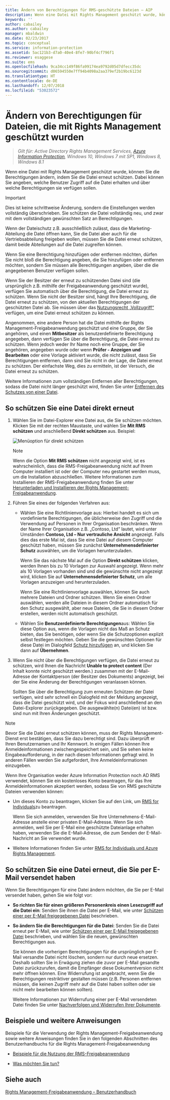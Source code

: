 ```yaml
---
title: Ändern von Berechtigungen für RMS-geschützte Dateien – AIP
description: Wenn eine Datei mit Rights Management geschützt wurde, können Sie die Berechtigungen ändern, indem Sie die Datei erneut schützen. Dabei können Sie angeben, welche Benutzer Zugriff auf die Datei erhalten und über welche Berechtigungen sie verfügen sollen.
keywords: ''
author: cabailey
ms.author: cabailey
manager: mbaldwin
ms.date: 02/23/2017
ms.topic: conceptual
ms.service: information-protection
ms.assetid: 5ac121b3-d7a0-40e4-8fe7-90bf4cf796f1
ms.reviewer: esaggese
ms.suite: ems
ms.openlocfilehash: 9ca34cc149f86fa99174ea9792d05d7dfecc35dc
ms.sourcegitcommit: d06594550e7ff94b4098a2aa379ef2b19bc6123d
ms.translationtype: HT
ms.contentlocale: de-DE
ms.lasthandoff: 12/07/2018
ms.locfileid: "53023572"
---
```

# <a name="change-permissions-on-files-that-have-been-protected-by-rights-management"></a>Ändern von Berechtigungen für Dateien, die mit Rights Management geschützt wurden

>*Gilt für: Active Directory Rights Management Services, [Azure Information Protection](https://azure.microsoft.com/pricing/details/information-protection), Windows 10, Windows 7 mit SP1, Windows 8, Windows 8.1*

Wenn eine Datei mit Rights Management geschützt wurde, können Sie die Berechtigungen ändern, indem Sie die Datei erneut schützen. Dabei können Sie angeben, welche Benutzer Zugriff auf die Datei erhalten und über welche Berechtigungen sie verfügen sollen.

> [!IMPORTANT]
> Dies ist keine schrittweise Änderung, sondern die Einstellungen werden vollständig überschrieben. Sie schützen die Datei vollständig neu, und zwar mit dem vollständigen gewünschten Satz an Berechtigungen.
> 
>  Wenn der Dateischutz z.B. ausschließlich zulässt, dass die Marketing-Abteilung die Datei öffnen kann, Sie die Datei aber auch für die Vertriebsabteilung freigeben wollen, müssen Sie die Datei erneut schützen, damit beide Abteilungen auf die Datei zugreifen können.
>
> Wenn Sie eine Berechtigung hinzufügen oder entfernen möchten, dürfen Sie nicht bloß die Berechtigung angeben, die Sie hinzufügen oder entfernen möchten, sondern Sie müssen alle Berechtigungen angeben, über die die angegebenen Benutzer verfügen sollen.

Wenn Sie der Besitzer der erneut zu schützenden Datei sind (die ursprünglich z.B. mithilfe der Freigabeanwendung geschützt wurde), verfügen Sie automatisch über die Berechtigung, die Datei erneut zu schützen. Wenn Sie nicht der Besitzer sind, hängt Ihre Berechtigung, die Datei erneut zu schützen, von den aktuellen Berechtigungen der geschützten Datei ab. Sie müssen über das [Nutzungsrecht „Vollzugriff“](../configure-usage-rights.md#usage-rights-and-descriptions) verfügen, um eine Datei erneut schützen zu können.

Angenommen, eine andere Person hat die Datei mithilfe der Rights Management-Freigabeanwendung geschützt und eine Gruppe, der Sie angehören, und einen **Mitbesitzer** als benutzerdefinierte Berechtigung angegeben, dann verfügen Sie über die Berechtigung, die Datei erneut zu schützen. Wenn jedoch weder Ihr Name noch eine Gruppe, der Sie angehören, angegeben wurde oder wenn **Prüfer - Anzeigen und Bearbeiten** oder eine Vorlage aktiviert wurde, die nicht zulässt, dass Sie Berechtigungen entfernen, dann sind Sie nicht in der Lage, die Datei erneut zu schützen. Der einfachste Weg, dies zu ermitteln, ist der Versuch, die Datei erneut zu schützen.

Weitere Informationen zum vollständigen Entfernen aller Berechtigungen, sodass die Datei nicht länger geschützt wird, finden Sie unter [Entfernen des Schutzes von einer Datei](sharing-app-remove-protection.md).

## <a name="to-re-protect-a-file-in-place"></a>So schützen Sie eine Datei direkt erneut

1.  Wählen Sie im Datei-Explorer eine Datei aus, die Sie schützen möchten. Klicken Sie mit der rechten Maustaste, und wählen Sie **Mit RMS schützen** und anschließend **Direkt schützen** aus. Beispiel:

    ![Menüoption für direkt schützen](../media/ADRMS_MSRMSApp_SP_CompanyDefined.png)

    > [!NOTE]
    > Wenn die Option **Mit RMS schützen** nicht angezeigt wird, ist es wahrscheinlich, dass die RMS-Freigabeanwendung nicht auf Ihrem Computer installiert ist oder der Computer neu gestartet werden muss, um die Installation abzuschließen. Weitere Informationen zum Installieren der RMS-Freigabeanwendung finden Sie unter [Herunterladen und Installieren der Rights Management-Freigabeanwendung](install-sharing-app.md).

2.  Führen Sie eines der folgenden Verfahren aus:

    -   Wählen Sie eine Richtlinienvorlage aus: Hierbei handelt es sich um vordefinierte Berechtigungen, die üblicherweise den Zugriff und die Verwendung auf Personen in Ihrer Organisation beschränken. Wenn der Name Ihrer Organisation z.B. „Contoso, Ltd“ lautet, wird unter Umständen **Contoso, Ltd – Nur vertrauliche Ansicht** angezeigt. Falls dies das erste Mal ist, dass Sie eine Datei auf diesem Computer geschützt haben, müssen Sie zunächst **Unternehmensdefinierter Schutz** auswählen, um die Vorlagen herunterzuladen.

        Wenn Sie das nächste Mal auf die Option **Direkt schützen** klicken, werden Ihnen bis zu 10 Vorlagen zur Auswahl angezeigt. Wenn mehr als 10 Vorlagen vorhanden sind und die gewünschte nicht angezeigt wird, klicken Sie auf **Unternehmensdefinierter Schutz**, um alle Vorlagen anzuzeigen und herunterzuladen.

        Wenn Sie eine Richtlinienvorlage auswählen, können Sie auch mehrere Dateien und Ordner schützen. Wenn Sie einen Ordner auswählen, werden alle Dateien in diesem Ordner automatisch für den Schutz ausgewählt, aber neue Dateien, die Sie in diesem Ordner erstellen, werden nicht automatisch geschützt.

    -   Wählen Sie **Benutzerdefinierte Berechtigungen**aus: Wählen Sie diese Option aus, wenn die Vorlagen nicht das Maß an Schutz bieten, das Sie benötigen, oder wenn Sie die Schutzoptionen explizit selbst festlegen möchten. Geben Sie die gewünschten Optionen für diese Datei im Dialogfeld [Schutz hinzufügen](sharing-app-dialog-box.md) an, und klicken Sie dann auf **Übernehmen**.

3. Wenn Sie nicht über die Berechtigungen verfügen, die Datei erneut zu schützen, wird Ihnen die Nachricht **Unable to protect content** (Der Inhalt konnte nicht geschützt werden.) zusammen mit der E-Mail-Adresse der Kontaktperson (der Besitzer des Dokuments) angezeigt, bei der Sie eine Änderung der Berechtigungen veranlassen können.

    Sollten Sie über die Berechtigung zum erneuten Schützen der Datei verfügen, wird sehr schnell ein Dialogfeld mit der Meldung angezeigt, dass die Datei geschützt wird, und der Fokus wird anschließend an den Datei-Explorer zurückgegeben. Die ausgewählte(n) Datei(en) ist bzw. sind nun mit Ihren Änderungen geschützt. 

> [!NOTE]
> Bevor Sie die Datei erneut schützen können, muss der Rights Management-Dienst erst bestätigen, dass Sie dazu berechtigt sind. Dazu überprüft er Ihren Benutzernamen und Ihr Kennwort. In einigen Fällen können Ihre Anmeldeinformationen zwischengespeichert sein, und Sie sehen keine Eingabeaufforderung, in der nach diesen Informationen gefragt wird. In anderen Fällen werden Sie aufgefordert, Ihre Anmeldeinformationen einzugeben.
>
> Wenn Ihre Organisation weder Azure Information Protection noch AD RMS verwendet, können Sie ein kostenloses Konto beantragen, für das Ihre Anmeldeinformationen akzeptiert werden, sodass Sie von RMS geschützte Dateien verwenden können:
>
> -   Um dieses Konto zu beantragen, klicken Sie auf den Link, um [RMS for Individuals](https://go.microsoft.com/fwlink/?LinkId=309469)zu beantragen.
>
>     Wenn Sie sich anmelden, verwenden Sie Ihre Unternehmens-E-Mail-Adresse anstelle einer privaten E-Mail-Adresse. Wenn Sie sich anmelden, weil Sie per E-Mail eine geschützte Dateianlage erhalten haben, verwenden Sie die E-Mail-Adresse, die zum Senden der E-Mail-Nachricht an Sie verwendet wurde.
> -   Weitere Informationen finden Sie unter [RMS for Individuals und Azure Rights Management](../rms-for-individuals.md).

## <a name="to-re-protect-a-file-that-you-have-emailed"></a>So schützen Sie eine Datei erneut, die Sie per E-Mail versendet haben

Wenn Sie Berechtigungen für eine Datei ändern möchten, die Sie per E-Mail versendet haben, gehen Sie wie folgt vor:

- **So richten Sie für einen größeren Personenkreis einen Lesezugriff auf die Datei ein**: Senden Sie ihnen die Datei per E-Mail, wie unter [Schützen einer per E-Mail freigegebenen Datei](sharing-app-protect-by-email.md) beschrieben.

- **So ändern Sie die Berechtigungen für die Datei**: Senden Sie die Datei erneut per E-Mail, wie unter [Schützen einer per E-Mail freigegebenen Datei](sharing-app-protect-by-email.md) beschrieben, und wählen Sie die neuen, gewünschten Berechtigungen aus. 

    Sie können die vorherigen Berechtigungen für die ursprünglich per E-Mail versandte Datei nicht löschen, sondern nur durch neue ersetzen. Deshalb sollten Sie in Erwägung ziehen die zuvor per E-Mail gesandte Datei zurückzurufen, damit die Empfänger diese Dokumentversion nicht mehr öffnen können. Eine Widerrufung ist angebracht, wenn Sie die Berechtigungen restriktiver gestalten müssen (z.B. Personen entfernen müssen, die keinen Zugriff mehr auf die Datei haben sollten oder sie nicht mehr bearbeiten können sollten).

    Weitere Informationen zur Widerrufung einer per E-Mail versendeten Datei finden Sie unter [Nachverfolgen und Widerrufen Ihrer Dokumente](sharing-app-track-revoke.md).


## <a name="examples-and-other-instructions"></a>Beispiele und weitere Anweisungen
Beispiele für die Verwendung der Rights Management-Freigabeanwendung sowie weitere Anweisungen finden Sie in den folgenden Abschnitten des Benutzerhandbuchs für die Rights Management-Freigabeanwendung

-   [Beispiele für die Nutzung der RMS-Freigabeanwendung](sharing-app-user-guide.md#examples-for-using-the-rms-sharing-application)

-   [Was möchten Sie tun?](sharing-app-user-guide.md#what-do-you-want-to-do)

## <a name="see-also"></a>Siehe auch
[Rights Management-Freigabeanwendung – Benutzerhandbuch](sharing-app-user-guide.md)
